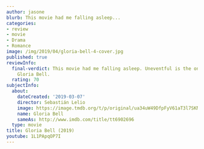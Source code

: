```yaml
---
author: jasone
blurb: This movie had me falling asleep...
categories:
- review
- movie
- Drama
- Romance
image: /img/2019/04/gloria-bell-4-cover.jpg
published: true
reviewInfo:
  final-verdict: This movie had me falling asleep. Uneventful is the one word to describe
    Gloria Bell.
  rating: 70
subjectInfo:
  about:
    dateCreated: '2019-03-07'
    director: Sebastián Lelio
    image: https://image.tmdb.org/t/p/original/ua34uW49DfpFyV61aT3l7SKN3TV.jpg
    name: Gloria Bell
    sameAs: http://www.imdb.com/title/tt6902696
  type: movie
title: Gloria Bell (2019)
youtube: 1L1PApqOP7I
---
```



 
